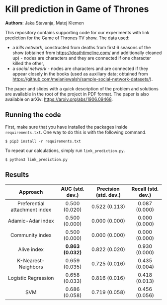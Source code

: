 # Kill prediction in Game of Thrones
**Authors**:  Jaka Stavanja, Matej Klemen

This repository contains supporting code for our experiments with link prediction for the
Game of Thrones TV show. The data used:
- a *kills network*, constructed from deaths from first 6 seasons of the show 
(obtained from https://deathtimeline.com/ and additionally cleaned up) - nodes are characters and 
they are connected if one character killed the other,
- a *social network* - nodes are characters and are connected if they appear closely in the books
(used as auxiliary data; obtained from https://github.com/melaniewalsh/sample-social-network-datasets/).

The paper and slides with a quick description of the problem and solutions are available in the root of the
project in PDF format. 
The paper is also available on arXiv: https://arxiv.org/abs/1906.09468. 

## Running the code
First, make sure that you have installed the packages inside `requirements.txt`.
One way to do this is with the following command.
```
$ pip3 install -r requirements.txt
```

To repeat our calculations, simply run `link_prediction.py`.
```
$ python3 link_prediction.py
```

## Results

| Approach  	                         | AUC (std. dev.)  | Precision (std. dev.) | Recall (std. dev.) |
|:--------------------------------------:|:----------------:|:---------------------:|:------------------:|
| Preferential attachment index          | 0.500 (0.020)    | 0.522 (0.113)         | 0.087 (0.000)      |
| Adamic-Adar index                      | 0.500 (0.000)    | 0.000 (0.000)         | 0.000 (0.000)      |
| Community index                        | 0.500 (0.000)    | 0.000 (0.000)         | 0.000 (0.000)      |
| Alive index                            | **0.863 (0.032)**| 0.822 (0.020)         | 0.930 (0.000)      |
| K-Nearest-Neighbors                    | 0.659 (0.035)    | 0.725 (0.016)         | 0.435 (0.004)      |
| Logistic Regression                    | 0.658 (0.033)    | 0.816 (0.016)         | 0.418 (0.013)      |
| SVM                                    | 0.686 (0.058)    | 0.719 (0.058)         | 0.456 (0.056)      |
